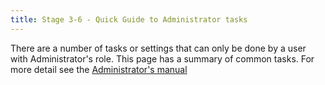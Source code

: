 ```yaml
---
title: Stage 3-6 - Quick Guide to Administrator tasks
---
```


There are a number of tasks or settings that can only be done by a user with Administrator's role. This page has a summary of common tasks. For more detail see the [Administrator's manual](../Admin-manual/Admin.md)
